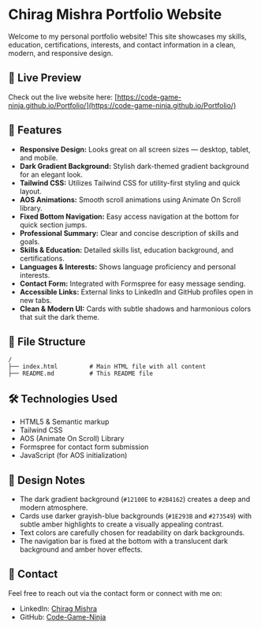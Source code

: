 # Chirag Mishra Portfolio Website

Welcome to my personal portfolio website! This site showcases my skills, education, certifications, interests, and contact information in a clean, modern, and responsive design.

## 🌟 Live Preview

Check out the live website here:
[https://code-game-ninja.github.io/Portfolio/](https://code-game-ninja.github.io/Portfolio/)

## 🚀 Features

* **Responsive Design:** Looks great on all screen sizes — desktop, tablet, and mobile.
* **Dark Gradient Background:** Stylish dark-themed gradient background for an elegant look.
* **Tailwind CSS:** Utilizes Tailwind CSS for utility-first styling and quick layout.
* **AOS Animations:** Smooth scroll animations using Animate On Scroll library.
* **Fixed Bottom Navigation:** Easy access navigation at the bottom for quick section jumps.
* **Professional Summary:** Clear and concise description of skills and goals.
* **Skills & Education:** Detailed skills list, education background, and certifications.
* **Languages & Interests:** Shows language proficiency and personal interests.
* **Contact Form:** Integrated with Formspree for easy message sending.
* **Accessible Links:** External links to LinkedIn and GitHub profiles open in new tabs.
* **Clean & Modern UI:** Cards with subtle shadows and harmonious colors that suit the dark theme.

## 📂 File Structure

```
/
├── index.html         # Main HTML file with all content
├── README.md          # This README file
```

## 🛠️ Technologies Used

* HTML5 & Semantic markup
* Tailwind CSS
* AOS (Animate On Scroll) Library
* Formspree for contact form submission
* JavaScript (for AOS initialization)

## 🎨 Design Notes

* The dark gradient background (`#12100E` to `#2B4162`) creates a deep and modern atmosphere.
* Cards use darker grayish-blue backgrounds (`#1E293B` and `#273549`) with subtle amber highlights to create a visually appealing contrast.
* Text colors are carefully chosen for readability on dark backgrounds.
* The navigation bar is fixed at the bottom with a translucent dark background and amber hover effects.

## 📧 Contact

Feel free to reach out via the contact form or connect with me on:

* LinkedIn: [Chirag Mishra](https://www.linkedin.com/in/chirag-mishra-14b12833)
* GitHub: [Code-Game-Ninja](https://github.com/Code-Game-Ninja)
